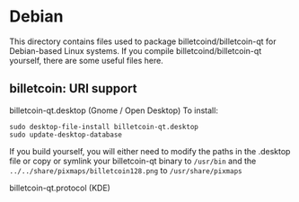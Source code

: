
Debian
====================
This directory contains files used to package billetcoind/billetcoin-qt
for Debian-based Linux systems. If you compile billetcoind/billetcoin-qt yourself, there are some useful files here.

## billetcoin: URI support ##


billetcoin-qt.desktop  (Gnome / Open Desktop)
To install:

	sudo desktop-file-install billetcoin-qt.desktop
	sudo update-desktop-database

If you build yourself, you will either need to modify the paths in
the .desktop file or copy or symlink your billetcoin-qt binary to `/usr/bin`
and the `../../share/pixmaps/billetcoin128.png` to `/usr/share/pixmaps`

billetcoin-qt.protocol (KDE)

